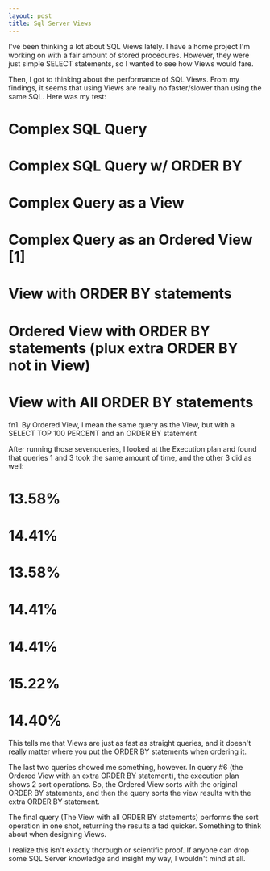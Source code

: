 ```yaml
--- 
layout: post
title: Sql Server Views
---
```

I've been thinking a lot about SQL Views lately.  I have a home project I'm working on with a fair amount of stored procedures.  However, they were just simple SELECT statements, so I wanted to see how Views would fare.  

Then, I got to thinking about the performance of SQL Views.  From my findings, it seems that using Views are really no faster/slower than using the same SQL.  Here was my test:

# Complex SQL Query
# Complex SQL Query w/ ORDER BY
# Complex Query as a View
# Complex Query as an Ordered View [1]
# View with ORDER BY statements
# Ordered View with ORDER BY statements (plux extra ORDER BY not in View)
# View with All ORDER BY statements

fn1. By Ordered View, I mean the same query as the View, but with a SELECT TOP 100 PERCENT and an ORDER BY statement

After running those sevenqueries, I looked at the Execution plan and found that queries 1 and 3 took the same amount of time, and the other 3 did as well:

# 13.58%
# 14.41%
# 13.58%
# 14.41%
# 14.41%
# 15.22%
# 14.40%

This tells me that Views are just as fast as straight queries, and it doesn't really matter where you put the ORDER BY statements when ordering it.  

The last two queries showed me something, however.  In query #6 (the Ordered View with an extra ORDER BY statement), the execution plan shows 2 sort operations.  So, the Ordered View sorts with the original ORDER BY statements, and then the query sorts the view results with the extra ORDER BY statement.

The final query (The View with all ORDER BY statements) performs the sort operation in one shot, returning the results a tad quicker.  Something to think about when designing Views.

I realize this isn't exactly thorough or scientific proof.  If anyone can drop some SQL Server knowledge and insight my way, I wouldn't mind at all.
